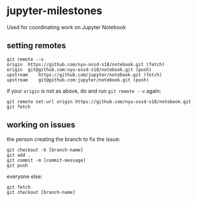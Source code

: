 # jupyter-milestones
Used for coordinating work on Jupyter Notebook

## setting remotes
```
git remote --v
origin	https://github.com/nyu-ossd-s18/notebook.git (fetch)
origin	git@github.com:nyu-ossd-s18/notebook.git (push)
upstream	https://github.com/jupyter/notebook.git (fetch)
upstream	git@github.com:jupyter/notebook.git (push)
```

if your `origin` is not as above, do and run `git remote --v` again:
```
git remote set-url origin https://github.com/nyu-ossd-s18/notebook.git
git fetch
```

## working on issues
the person creating the branch to fix the issue:
```
git checkout -b [branch-name]
git add .
git commit -m [commit-message]
git push
```
everyone else:
```
git fetch
git checkout [branch-name]
```

